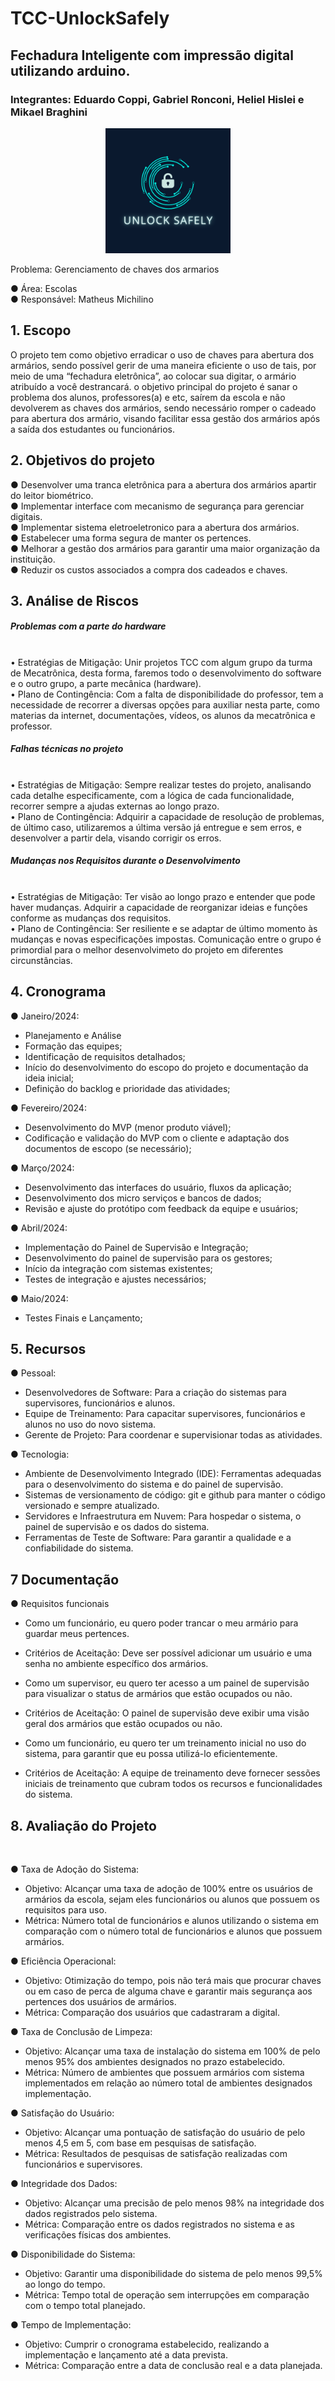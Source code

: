 # TCC-UnlockSafely
<h2>Fechadura Inteligente com impressão digital utilizando arduino.</h2>

<h3>Integrantes: Eduardo Coppi, Gabriel Ronconi, Heliel Hislei e Mikael Braghini</h3>

<div align="center">
	<img src="LogoProjetoTCC.png" width="200px">
</div>


Problema: Gerenciamento de chaves dos armarios 

●	Área: Escolas<br />
●	Responsável: Matheus Michilino<br />
<h2>1. Escopo</h2>
O projeto tem como objetivo erradicar o uso de chaves para abertura dos armários, sendo possível gerir de uma maneira eficiente o uso de tais, por meio de uma “fechadura eletrônica”, ao colocar sua digitar, o armário atribuído a você destrancará. o objetivo principal do projeto é sanar o problema dos alunos, professores(a) e etc, saírem da escola e não devolverem as chaves dos armários, sendo necessário romper o cadeado para abertura dos armário, visando facilitar essa gestão dos armários após a saída dos estudantes ou funcionários.
<h2>2. Objetivos do projeto</h2>
●	Desenvolver uma tranca eletrônica para a abertura dos armários apartir do leitor biométrico.<br />
●	Implementar interface com mecanismo de segurança para gerenciar digitais.<br />
●	Implementar sistema eletroeletronico para a abertura dos armários.<br />
●	Estabelecer uma forma segura de manter os pertences.<br />
●	Melhorar a gestão dos armários para garantir uma maior organização da instituição.<br />
●	Reduzir os custos associados a compra dos cadeados e chaves.<br />

<h2>3. Análise de Riscos</h2>
<h5>Problemas com a parte do hardware</h5><br />
•	Estratégias de Mitigação: Unir projetos TCC com algum grupo da turma de Mecatrônica, desta forma, faremos todo o desenvolvimento do software e o outro grupo, a parte mecânica (hardware).<br />
•	Plano de Contingência: Com a falta de disponibilidade do professor, tem a necessidade de recorrer a diversas opções para auxiliar nesta parte, como materias da internet, documentações, vídeos, os alunos da mecatrônica e professor.<br />

<h5>Falhas técnicas no projeto</h5><br />
•	Estratégias de Mitigação: Sempre realizar testes do projeto, analisando cada detalhe especificamente, com a lógica de cada funcionalidade, recorrer sempre a ajudas externas ao longo prazo.<br />
•	Plano de Contingência: Adquirir a capacidade de resolução de problemas, de último caso, utilizaremos a última versão já entregue e sem erros, e desenvolver a partir dela, visando corrigir os erros.<br />

<h5>Mudanças nos Requisitos durante o Desenvolvimento</h5><br />
•	Estratégias de Mitigação: Ter visão ao longo prazo e entender que pode haver mudanças. Adquirir a capacidade de reorganizar ideias e funções conforme as mudanças dos requisitos.<br />
•	Plano de Contingência: Ser resiliente e se adaptar de último momento às mudanças e novas especificações impostas. Comunicação entre o grupo é primordial para o melhor desenvolvimeto do projeto em diferentes circunstâncias.<br />

<h2>4. Cronograma</h2>

●	Janeiro/2024:

-	Planejamento e Análise<br />
-	Formação das equipes;<br />
-	Identificação de requisitos detalhados;<br />
-	Início do desenvolvimento do escopo do projeto e documentação da ideia inicial;<br />
-	Definição do backlog e prioridade das atividades;<br />

●	Fevereiro/2024:

-	Desenvolvimento do MVP (menor produto viável);<br />
-	Codificação e validação do MVP com o cliente e adaptação dos documentos de escopo (se necessário);<br />

●	Março/2024: <br />

-	Desenvolvimento das interfaces do usuário, fluxos da aplicação;<br />
-	Desenvolvimento dos micro serviços e bancos de dados;<br />
-	Revisão e ajuste do protótipo com feedback da equipe e usuários;<br />

●	Abril/2024: <br />

-	Implementação do Painel de Supervisão e Integração;<br />
-	Desenvolvimento do painel de supervisão para os gestores;<br />
-	Início da integração com sistemas existentes;<br />
-	Testes de integração e ajustes necessários;<br />

●	Maio/2024: <br />

-	Testes Finais e Lançamento;<br />

<h2>5. Recursos</h2>

●	Pessoal:<br />

-	Desenvolvedores de Software: Para a criação do sistemas para supervisores, funcionários e alunos.<br />
-	Equipe de Treinamento: Para capacitar supervisores, funcionários e alunos no uso do novo sistema.<br />
-	Gerente de Projeto: Para coordenar e supervisionar todas as atividades.<br />

●	Tecnologia:<br />

-	Ambiente de Desenvolvimento Integrado (IDE): Ferramentas adequadas para o desenvolvimento do sistema e do painel de supervisão.<br />
-	Sistemas de versionamento de código: git e github para manter o código versionado e sempre atualizado.<br />
-	Servidores e Infraestrutura em Nuvem: Para hospedar o sistema, o painel de supervisão e os dados do sistema.<br />
-	Ferramentas de Teste de Software: Para garantir a qualidade e a confiabilidade do sistema.<br />

 <h2>7 Documentação</h2>



●	Requisitos funcionais<br />
-	Como um funcionário, eu quero poder trancar o meu armário para guardar meus pertences.<br />
-	Critérios de Aceitação: Deve ser possível adicionar um usuário e uma senha no ambiente específico dos armários.<br />
	
	
-	Como um supervisor, eu quero ter acesso a um painel de supervisão para visualizar o status de armários que estão ocupados ou não.<br />
-	Critérios de Aceitação: O painel de supervisão deve exibir uma visão geral dos armários que estão ocupados ou não.<br />
	

-	Como um funcionário, eu quero ter um treinamento inicial no uso do sistema, para garantir que eu possa utilizá-lo eficientemente.<br />
-	Critérios de Aceitação: A equipe de treinamento deve fornecer sessões iniciais de treinamento que cubram todos os recursos e funcionalidades do sistema.<br />
	
<h2>8. Avaliação do Projeto</h2><br />

●	Taxa de Adoção do Sistema:<br />
-	Objetivo: Alcançar uma taxa de adoção de 100% entre os usuários de armários da escola, sejam eles funcionários ou alunos que possuem os requisitos para uso.<br />
-	Métrica: Número total de funcionários e alunos utilizando o sistema em comparação com o número total de funcionários e alunos que possuem armários.<br />
	
●	Eficiência Operacional:<br />
-	Objetivo: Otimização do tempo, pois não terá mais que procurar chaves ou em caso de perca de alguma chave e garantir mais segurança aos pertences dos usuários de armários. <br />
-	Métrica: Comparação dos usuários que cadastraram a digital.<br />

●	Taxa de Conclusão de Limpeza:<br />
-	Objetivo: Alcançar uma taxa de instalação do sistema em 100% de pelo menos 95% dos ambientes designados no prazo estabelecido.<br />
-	Métrica: Número de ambientes que possuem armários com sistema implementados em relação ao número total de ambientes designados implementação.<br />
	
●	Satisfação do Usuário:<br />
-	Objetivo: Alcançar uma pontuação de satisfação do usuário de pelo menos 4,5 em 5, com base em pesquisas de satisfação.<br />
-	Métrica: Resultados de pesquisas de satisfação realizadas com funcionários e supervisores.<br />
	
●	Integridade dos Dados:<br />
-	Objetivo: Alcançar uma precisão de pelo menos 98% na integridade dos dados registrados pelo sistema.<br />
-	Métrica: Comparação entre os dados registrados no sistema e as verificações físicas dos ambientes.<br />
	
●	Disponibilidade do Sistema:<br />
-	Objetivo: Garantir uma disponibilidade do sistema de pelo menos 99,5% ao longo do tempo.<br />
-	Métrica: Tempo total de operação sem interrupções em comparação com o tempo total planejado.<br />
	
●	Tempo de Implementação:<br />
-	Objetivo: Cumprir o cronograma estabelecido, realizando a implementação e lançamento até a data prevista.<br />
-	Métrica: Comparação entre a data de conclusão real e a data planejada.<br />
